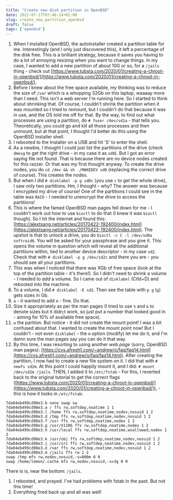 ```yaml
---
title: "Create new disk partition in OpenBSD"
date: 2022-07-17T07:46:14+01:00
slug: create_new_partition_openbsd
draft: false
tags: ['openbsd']
---
```


1. When I installed OpenBSD, the autoinstaller created a partition table for me. Interestingly (and I only just discovered this), it left a percentage of the disk free. This is a brilliant strategy, because it saves you having to do a lot of annoying resizing when you want to change things. In my case, I wanted to add a new partition of about 10G or so, for a `/jails` thing - check out [https://www.tubsta.com/2020/01/creating-a-chroot-in-openbsd/](https://www.tubsta.com/2020/01/creating-a-chroot-in-openbsd/).
1. Before I knew about the free space available, my thinking was to reduce the size of `/var` which is a whopping 32Gb on this laptop, waaaay more than I need. This isn't a web server I'm running here. So I started to think about shrinking that. Of course, I couldn't shrink the partition when it was mounted so I tried to remount, but I couldn't do that because it was in use, and the OS told me off for that. By the way, to find out what processes are using a partition, do `# fuser /dev/sd1a` - that tells you. Theoretically, you could go and kill all those processes and then unmount, but at that point, I thought I'd better do this using the OpenBSD installer shell.
1. I rebooted to the Installer on a USB and hit 'S' to enter the shell.
1. As a newbie, I thought I could just list the partitions of the drive (check `dmesg` to get the right drive - in my case it as `sd0`). But I got an error saying file not found. That is because there are no device nodes created for this razzer. Or that was my first thought anyway. To create the drive nodes, you do `cd /dev && sh ./MAKEDEV sd0` (replacing the correct drive of course). This creates the nodes.
1. But when I did `# disklabel -p g sd0c` (you use `c` to get the whole drive), I saw only two partitions. Hm, I thought - why? The answer was because I encrypted my drive of course! One of the partitions I could see in the table was `RAID` - I needed to unencrypt the drive to access the partitions!
1. This is where the famed OpenBSD man pages fell down for me - I couldn't work out how to use `bioctl` to do that (I knew it was `bioctl` though). So I hit the internet and found this: [https://alextsang.net/articles/20170422-192400/index.html](https://alextsang.net/articles/20170422-192400/index.html).  The upshot is that to unlock a drive, you do `bioctl -c C -l /dev/sd0a softraid0`. You will be asked for your passphrase and you give it. This opens the volume in question which will reveal all the additional partitions within, tied to another device descriptor - in my case `sd2`. Check that with `# disklabel -p g /dev/sd2c` and there you are - you should see all your partitions.
1. This was when I noticed that there was XGb of free space (look at the top of the partition table - it's there!). So I didn't need to shrink a volume - I needed to *add* a volume. So I came out of `disklabel` (Ctld+D) and rebooted into the machine.
1. To a volume, I did `# disklabel -E sd2`. Then see the table with `p g` (`g`) gets sizes in Gb.
1. `a` - it wanted to add `m` - fine. Do that.
1. Size it appropriately as per the man pages (I tried to use `%` and `&` to denote sizes but it didn;t work, so just put a number that looked good in - aiming for 10% of available free space).
1. `w` the parition. But notice - it did not create the mount point! I was a bit confused about that. I wanted to create the mount point now! But I couldn't - not even `disklabel` - the `m` option (modify) let me do it, and I'm damn sure the man pages say you can do it that way.
1. By this time, I was resorting to using another *web page* (sorry, OpenBSD man pages): [https://cvs.afresh1.com/~andrew/o/faq/faq14.html](https://cvs.afresh1.com/~andrew/o/faq/faq14.html). After creating the partition, I now had to create a new file system on it. I did that with `# newfs sd2m`. At this point I could happily mount it, and I did: `# mount /dev/sd2m /jails`. THEN, I added it to `/etc/fstab` - For this, I reverted back to the original tutorial to get the correct flags ([https://www.tubsta.com/2020/01/creating-a-chroot-in-openbsd/](https://www.tubsta.com/2020/01/creating-a-chroot-in-openbsd/)), - this is how it looks in `/etc/fstab`:

```console
7da04eb499cd98e3.b none swap sw
7da04eb499cd98e3.a / ffs rw,softdep,noatime 1 1
7da04eb499cd98e3.l /home ffs rw,softdep,noatime,nodev,nosuid 1 2
7da04eb499cd98e3.d /tmp ffs rw,softdep,noatime,nodev,nosuid 1 2
7da04eb499cd98e3.f /usr ffs rw,softdep,noatime,nodev 1 2
7da04eb499cd98e3.g /usr/X11R6 ffs rw,softdep,noatime,nodev 1 2
7da04eb499cd98e3.h /usr/local ffs rw,softdep,noatime,wxallowed,nodev 1 2
7da04eb499cd98e3.k /usr/obj ffs rw,softdep,noatime,nodev,nosuid 1 2
7da04eb499cd98e3.j /usr/src ffs rw,softdep,noatime,nodev,nosuid 1 2
7da04eb499cd98e3.e /var ffs rw,softdep,noatime,nodev,nosuid 1 2
7da04eb499cd98e3.m /jails ffs rw 1 2
swap /tmp mfs rw,nodev,nosuid,-s=800m 0 0
swap /home/lemon/.cache mfs rw,nodev,nosuid,-s=3g 0 0
```
There is is, near the bottom: `/jails`.

1. I rebooted, and prayed. I've had problems with fstab in the past. But not this time!
1. Everything fired back up and all was well!
